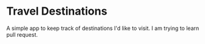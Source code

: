 # Travel Destinations

A simple app to keep track of destinations I'd like to visit.
I am trying to learn pull request.
